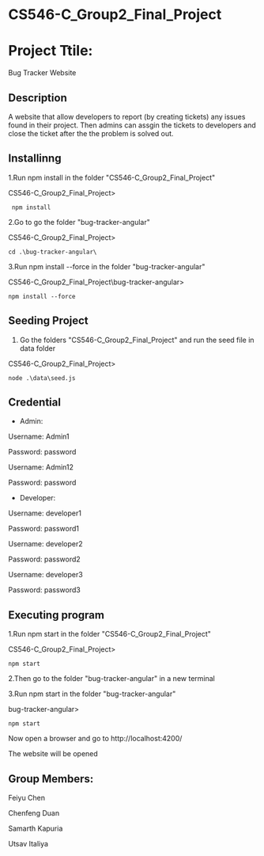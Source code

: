 # CS546-C_Group2_Final_Project

# Project Ttile:

Bug Tracker Website

## Description

A website that allow developers to report (by creating tickets) any issues found in their project. Then admins can assgin the tickets to developers and close the ticket after the the problem is solved out.

## Installinng

1.Run npm install in the folder "CS546-C_Group2_Final_Project"


  CS546-C_Group2_Final_Project>
  
```
 npm install
```

2.Go to go the folder "bug-tracker-angular"

CS546-C_Group2_Final_Project> 

```
cd .\bug-tracker-angular\
```


3.Run npm install --force in the folder "bug-tracker-angular"

CS546-C_Group2_Final_Project\bug-tracker-angular> 

```
npm install --force
```
## Seeding Project

1. Go the folders "CS546-C_Group2_Final_Project" and run the seed file in data folder

CS546-C_Group2_Final_Project>

```
node .\data\seed.js
```
## Credential

* Admin:

Username: Admin1

Password: password

Username: Admin12

Password: password

* Developer:

Username: developer1

Password: password1

Username: developer2

Password: password2

Username: developer3

Password: password3




## Executing program

1.Run npm start in the folder "CS546-C_Group2_Final_Project"

CS546-C_Group2_Final_Project> 

```
npm start
```

2.Then go to the folder "bug-tracker-angular" in a new terminal

3.Run npm start in the folder "bug-tracker-angular"

bug-tracker-angular> 
```
npm start
```

Now open a browser and go to http://localhost:4200/ 

The website will be opened

## Group Members:

Feiyu Chen

Chenfeng Duan

Samarth Kapuria

Utsav Italiya

